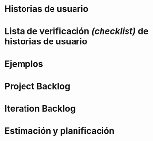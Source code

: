# Historias de usuario


# Lista de verificación *(checklist)* de historias de usuario

# Ejemplos

# Project Backlog

# Iteration Backlog

# Estimación y planificación


